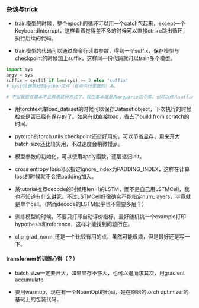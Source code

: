 ### 杂谈与trick

- train模型的时候，整个epoch的循环可以用一个catch包起来，except一个KeyboardInterrupt，这样看着觉得差不多的时候可以直接ctrl+c跳出循环，执行后续的代码。

- train模型的代码可以通过命令行读取参数，得到一个suffix，保存模型与checkpoint的时候加上suffix，这样同一份代码就可以train多个模型。

```python
import sys
argv = sys
suffix = sys[1] if len(sys) >= 2 else 'suffix'
# sys[0]是执行的python文件（在命令行里敲的）名。

# 不过我现在基本不会再用这种方式了，现在基本就是用argparse这个库，也可以传入suffix参数
```

- 用torchtext库load_dataset的时候可以保存Dataset object，下次执行的时候检查是否已经有保存的了。如果有就直接load，省去了build from scratch的时间。

- pytorch的torch.utils.checkpoint还挺好用的，可以节省显存，用来开大batch size还比较实用，不过速度会稍微慢点。

- 模型参数的初始化，可以使用apply函数，逐层递归init。
- cross entropy loss可以指定ignore_index为PADDING_INDEX，这样在计算loss的时候就不会把padding加入。
- 某tutorial推荐decode的时候用len=1的LSTM，而不是自己用LSTMCell，我也不知道有什么讲究。不过LSTMCell好像确实不能指定num_layers，毕竟就是单个cell。（然而decode的LSTM似乎也不需要多层？）
- 训练模型的时候，不要只打印自动评价指标，最好随机挑一个example打印hypothesis和reference，这样才能找到问题所在。

- clip_grad_norm_还是一个比较有用的点，虽然可能很烦，但是最好还是写一下。


#### transformer的训练心得（？）
- batch size一定要开大，如果显存不够大，也可以退而求其次，用gradient accumulate

- 要用warmup，现在有一个NoamOpt的代码，是在原始的torch optimizer的基础上的包装代码。
